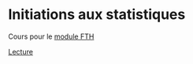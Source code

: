 # Initiations aux statistiques

Cours pour le [module FTH](https://www.ecofog.gf/spip.php?rubrique45)

[Lecture](https://github.com/EricMarcon/Cours-InitStat-TCL/contexte.html)
